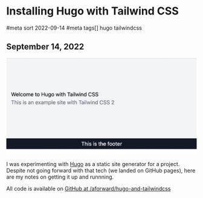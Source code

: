 # Installing Hugo with Tailwind CSS
#meta sort 2022-09-14
#meta tags[] hugo tailwindcss
## September 14, 2022

![Hugo and Tailwind CSS homepage](hugo_and_tailwind.png?raw=true)

I was experimenting with [Hugo](https://gohugo.io)
as a static site generator for a project.  Despite
not going forward with that tech (we landed on GitHub
pages), here are my notes on getting it up and runnning.

All code is available on [GitHub at /aforward/hugo-and-tailwindcss](https://github.com/aforward/hugo-and-tailwindcss)
